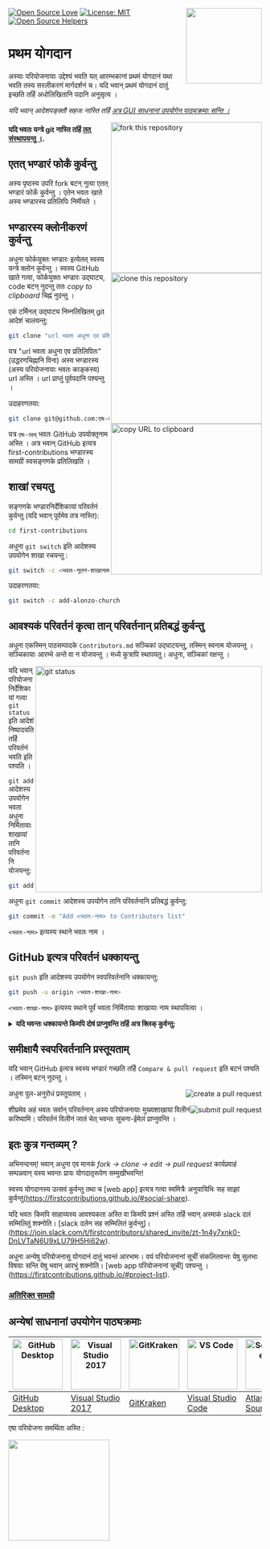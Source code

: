 [![Open Source Love](https://firstcontributions.github.io/open-source-badges/badges/open-source-v1/open-source.svg)](https://github.com/firstcontributions/open-source-badges)
[<img align="right" width="150" src="https://firstcontributions.github.io/assets/Readme/join-slack-team.png">](https://join.slack.com/t/firstcontributors/shared_invite/zt-1n4y7xnk0-DnLVTaN6U9xLU79H5Hi62w)
[![License: MIT](https://img.shields.io/badge/License-MIT-green.svg)](https://opensource.org/licenses/MIT)
[![Open Source Helpers](https://www.codetriage.com/roshanjossey/first-contributions/badges/users.svg)](https://www.codetriage.com/roshanjossey/first-contributions)

# प्रथम योगदान

अस्याः परियोजनायाः उद्देश्यं भवति यत् आरम्भकानां प्रथमं योगदानं यथा भवति तस्य सरलीकरणं मार्गदर्शनं च। यदि भवान् प्रथमं योगदानं दातुं इच्छति तर्हि अधोलिखितानि पदानि अनुसृत्य ।

_यदि भवान् आदेशपङ्क्तौ सहजः नास्ति तर्हि [अत्र GUI साधनानां उपयोगेन पाठ्यक्रमाः सन्ति ।](#अन्येषां-साधनानां-उपयोगेन-पाठ्यक्रमाः)_

<img align="right" width="300" src="https://firstcontributions.github.io/assets/Readme/fork.png" alt="fork this repository" />

#### यदि भवतः यन्त्रे git नास्ति तर्हि [तत् संस्थापयन्तु ।](https://docs.github.com/en/get-started/quickstart/set-up-git).

## एतत् भण्डारं फोर्कं कुर्वन्तु

अस्य पृष्ठस्य उपरि fork बटन् नुत्वा एतत् भण्डारं फोर्कं कुर्वन्तु ।
एतेन भवतः खाते अस्य भण्डारस्य प्रतिलिपिः निर्मीयते ।

## भण्डारस्य क्लोनीकरणं कुर्वन्तु

<img align="right" width="300" src="https://firstcontributions.github.io/assets/Readme/clone.png" alt="clone this repository" />

अधुना फोर्कयुक्तः भण्डारः इत्येतत् स्वस्य यन्त्रे क्लोन कुर्वन्तु । स्वस्य GitHub खाते गत्वा, फोर्कयुक्तः भण्डारः उद्घाट्य, code बटन् नुदन्तु ततः _copy to clipboard_ चिह्नं नुदन्तु ।

एकं टर्मिनल् उद्घाट्य निम्नलिखितम् git आदेशं चालयन्तु:

```bash
git clone "url भवता अधुना एव प्रतिलिपितः"
```

यत्र "url भवता अधुना एव प्रतिलिपितः" (उद्धरणचिह्नानि विना) अस्य भण्डारस्य (अस्य परियोजनायाः भवतः काङ्कस्य) url अस्ति । url प्राप्तुं पूर्वपदानि पश्यन्तु ।

<img align="right" width="300" src="https://firstcontributions.github.io/assets/Readme/copy-to-clipboard.png" alt="copy URL to clipboard" />

उदाहरणतया:

```bash
git clone git@github.com:एषः-त्वम्/first-contributions.git
```

यत्र `एषः-त्वम्` भवतः GitHub उपयोक्तृनाम अस्ति । अत्र भवान् GitHub इत्यत्र first-contributions भण्डारस्य सामग्रीं स्वसङ्गणके प्रतिलिखति ।

## शाखां रचयतु

सङ्गणके भण्डारनिर्देशिकायां परिवर्तनं कुर्वन्तु (यदि भवान् पूर्वमेव तत्र नास्ति):

```bash
cd first-contributions
```

अधुना `git switch` इति आदेशस्य उपयोगेन शाखा रचयन्तु :

```bash
git switch -c <भवतः-नूतनं-शाखानाम>
```

उदाहरणतया:

```bash
git switch -c add-alonzo-church
```

## आवश्यकं परिवर्तनं कृत्वा तान् परिवर्तनान् प्रतिबद्धं कुर्वन्तु

अधुना एकस्मिन् पाठसम्पादके `Contributors.md` सञ्चिकां उद्घाटयन्तु, तस्मिन् स्वनाम योजयन्तु । सञ्चिकायाः ​​आरम्भे अन्ते वा न योजयन्तु । मध्ये कुत्रापि स्थापयतु। अधुना, सञ्चिकां रक्षन्तु ।

<img align="right" width="450" src="https://firstcontributions.github.io/assets/Readme/git-status.png" alt="git status" />

यदि भवान् परियोजनानिर्देशिकायां गत्वा `git status` इति आदेशं निष्पादयति तर्हि परिवर्तनं भवति इति पश्यति ।

`git add` आदेशस्य उपयोगेन भवता अधुना निर्मितायाः शाखायां तानि परिवर्तनानि योजयन्तु:

```bash
git add Contributors.md
```

अधुना `git commit` आदेशस्य उपयोगेन तानि परिवर्तनानि प्रतिबद्धं कुर्वन्तु:

```bash
git commit -m "Add <भवतः-नाम> to Contributors list"
```

`<भवतः-नाम>` इत्यस्य स्थाने भवतः नाम ।

## GitHub इत्यत्र परिवर्तनं धक्कायन्तु

`git push` इति आदेशस्य उपयोगेन स्वपरिवर्तनानि धक्कायन्तु:

```bash
git push -u origin <भवतः-शाखा-नाम>
```

`<भवतः-शाखा-नाम>` इत्यस्य स्थाने पूर्वं भवता निर्मितायाः शाखायाः नाम स्थापयित्वा ।

<details>
<summary> <strong>यदि भवन्तः धक्कायन्ते किमपि दोषं प्राप्नुवन्ति तर्हि अत्र क्लिक् कुर्वन्तु:</strong> </summary>

- ### प्रमाणीकरणदोषः
     <pre>remote: Support for password authentication was removed on August 13, 2021. Please use a personal access token instead.
  remote: Please see https://github.blog/2020-12-15-token-authentication-requirements-for-git-operations/ for more information.
  fatal: Authentication failed for 'https://github.com/<your-username>/first-contributions.git/'</pre>
  स्वस्य खाते SSH कुञ्जी उत्पन्नं विन्यस्तं च इति विषये [GitHub इत्यस्य पाठ्यक्रमं](https://docs.github.com/en/authentication/connecting-to-github-with-ssh/adding-a-new-ssh-key-to-your-github-account) 
  गच्छन्तु ।

</details>

## समीक्षायै स्वपरिवर्तनानि प्रस्तूयताम्


यदि भवान् GitHub इत्यत्र स्वस्य भण्डारं गच्छति तर्हि `Compare & pull request` इति बटनं पश्यति । तस्मिन् बटन् नुदन्तु ।

<img style="float: right;" src="https://firstcontributions.github.io/assets/Readme/compare-and-pull.png" alt="create a pull request" />

अधुना पुल-अनुरोधं प्रस्तूयताम् ।

<img style="float: right;" src="https://firstcontributions.github.io/assets/Readme/submit-pull-request.png" alt="submit pull request" />


शीघ्रमेव अहं भवतः सर्वान् परिवर्तनान् अस्य परियोजनायाः मुख्यशाखायां विलीनं करिष्यामि। परिवर्तनं विलीनं जातं चेत् भवन्तः सूचना-ईमेलं प्राप्नुवन्ति ।

## इतः कुत्र गन्तव्यम् ?

अभिनन्दनम्! भवान् अधुना एव मानकं _fork -> clone -> edit -> pull request_ कार्यप्रवाहं सम्पन्नवान् यस्य भवन्तः प्रायः योगदातृरूपेण सम्मुखीभवन्ति!

स्वस्य योगदानस्य उत्सवं कुर्वन्तु तथा च [web app] इत्यत्र गत्वा स्वमित्रैः अनुयायिभिः सह साझां कुर्वन्तु(https://firstcontributions.github.io/#social-share).

यदि भवतः किमपि साहाय्यस्य आवश्यकता अस्ति वा किमपि प्रश्नं अस्ति तर्हि भवान् अस्माकं slack दलं सम्मिलितुं शक्नोति। [slack दलेन सह सम्मिलितं कुर्वन्तु]।(https://join.slack.com/t/firstcontributors/shared_invite/zt-1n4y7xnk0-DnLVTaN6U9xLU79H5Hi62w).

अधुना अन्येषु परियोजनासु योगदानं दातुं भवन्तं आरभामः। वयं परियोजनानां सूचीं संकलितवन्तः येषु सुलभाः विषयाः सन्ति येषु भवान् आरभुं शक्नोति। [web app परियोजनानां सूची] पश्यन्तु ।(https://firstcontributions.github.io/#project-list).

### [अतिरिक्त सामग्री](additional-material/git_workflow_scenarios/additional-material.md)

## अन्येषां साधनानां उपयोगेन पाठ्यक्रमाः

| <a href="gui-tool-tutorials/github-desktop-tutorial.md"><img alt="GitHub Desktop" src="https://desktop.github.com/images/desktop-icon.svg" width="100"></a> | <a href="gui-tool-tutorials/github-windows-vs2017-tutorial.md"><img alt="Visual Studio 2017" src="https://upload.wikimedia.org/wikipedia/commons/c/cd/Visual_Studio_2017_Logo.svg" width="100"></a> | <a href="gui-tool-tutorials/gitkraken-tutorial.md"><img alt="GitKraken" src="https://firstcontributions.github.io/assets/gui-tool-tutorials/gitkraken-tutorial/gk-icon.png" width="100"></a> | <a href="gui-tool-tutorials/github-windows-vs-code-tutorial.md"><img alt="VS Code" src="https://upload.wikimedia.org/wikipedia/commons/2/2d/Visual_Studio_Code_1.18_icon.svg" width=100></a> | <a href="gui-tool-tutorials/sourcetree-macos-tutorial.md"><img alt="Sourcetree App" src="https://wac-cdn.atlassian.com/dam/jcr:81b15cde-be2e-4f4a-8af7-9436f4a1b431/Sourcetree-icon-blue.svg" width=100></a> | <a href="gui-tool-tutorials/github-windows-intellij-tutorial.md"><img alt="IntelliJ IDEA" src="https://upload.wikimedia.org/wikipedia/commons/thumb/9/9c/IntelliJ_IDEA_Icon.svg/512px-IntelliJ_IDEA_Icon.svg.png" width=100></a> |
| ----------------------------------------------------------------------------------------------------------------------------------------------------------- | --------------------------------------------------------------------------------------------------------------------------------------------------------------------------------------------------- | -------------------------------------------------------------------------------------------------------------------------------------------------------------------------------------------- | -------------------------------------------------------------------------------------------------------------------------------------------------------------------------------------------- | ------------------------------------------------------------------------------------------------------------------------------------------------------------------------------------------------------------ | -------------------------------------------------------------------------------------------------------------------------------------------------------------------------------------------------------------------------------- |
| [GitHub Desktop](gui-tool-tutorials/github-desktop-tutorial.md)                                                                                             | [Visual Studio 2017](gui-tool-tutorials/github-windows-vs2017-tutorial.md)                                                                                                                          | [GitKraken](gui-tool-tutorials/gitkraken-tutorial.md)                                                                                                                                        | [Visual Studio Code](gui-tool-tutorials/github-windows-vs-code-tutorial.md)                                                                                                                  | [Atlassian Sourcetree](gui-tool-tutorials/sourcetree-macos-tutorial.md)                                                                                                                                      | [IntelliJ IDEA](gui-tool-tutorials/github-windows-intellij-tutorial.md)                                                                                                                                                          |

<p>एषा परियोजना समर्थिता अस्ति :</p>
<p>
  <a href="https://www.digitalocean.com/">
    <img src="https://opensource.nyc3.cdn.digitaloceanspaces.com/attribution/assets/SVG/DO_Logo_horizontal_blue.svg" width="201px">
  </a>
</p>
